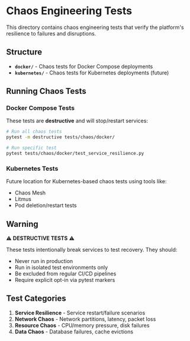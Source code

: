 # Chaos Engineering Tests

This directory contains chaos engineering tests that verify the platform's resilience to failures and disruptions.

## Structure

- **`docker/`** - Chaos tests for Docker Compose deployments
- **`kubernetes/`** - Chaos tests for Kubernetes deployments (future)

## Running Chaos Tests

### Docker Compose Tests

These tests are **destructive** and will stop/restart services:

```bash
# Run all chaos tests
pytest -m destructive tests/chaos/docker/

# Run specific test
pytest tests/chaos/docker/test_service_resilience.py
```

### Kubernetes Tests

Future location for Kubernetes-based chaos tests using tools like:
- Chaos Mesh
- Litmus
- Pod deletion/restart tests

## Warning

⚠️ **DESTRUCTIVE TESTS** ⚠️

These tests intentionally break services to test recovery. They should:
- Never run in production
- Run in isolated test environments only
- Be excluded from regular CI/CD pipelines
- Require explicit opt-in via pytest markers

## Test Categories

1. **Service Resilience** - Service restart/failure scenarios
2. **Network Chaos** - Network partitions, latency, packet loss
3. **Resource Chaos** - CPU/memory pressure, disk failures
4. **Data Chaos** - Database failures, cache evictions